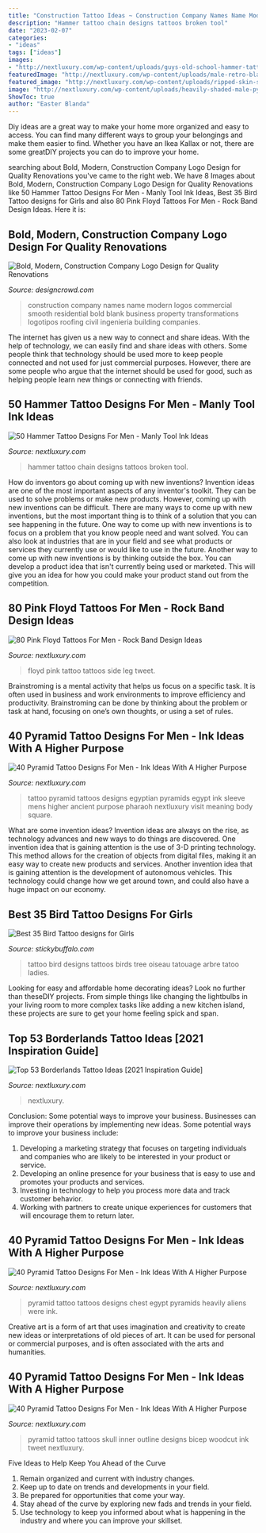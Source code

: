 ```yaml
---
title: "Construction Tattoo Ideas ~ Construction Company Names Name Modern Logos Commercial Smooth Residential Bold Blank Business Property Transformations Logotipos Roofing Civil Ingenieria Building Companies"
description: "Hammer tattoo chain designs tattoos broken tool"
date: "2023-02-07"
categories:
- "ideas"
tags: ["ideas"]
images:
- "http://nextluxury.com/wp-content/uploads/guys-old-school-hammer-tattoo-design-with-broken-metal-chain.jpg"
featuredImage: "http://nextluxury.com/wp-content/uploads/male-retro-black-ink-outline-pyramid-with-skull-and-scale-tattoo-design-on-inner-arm-bicep.jpg"
featured_image: "http://nextluxury.com/wp-content/uploads/ripped-skin-side-of-leg-pink-floyd-tattoo-design-ideas-for-males.jpg"
image: "http://nextluxury.com/wp-content/uploads/heavily-shaded-male-pyramid-egypt-chest-tattoos.jpg"
ShowToc: true
author: "Easter Blanda"
---
```



Diy ideas are a great way to make your home more organized and easy to access. You can find many different ways to group your belongings and make them easier to find. Whether you have an Ikea Kallax or not, there are some greatDIY projects you can do to improve your home.

	

		
searching about Bold, Modern, Construction Company Logo Design for Quality Renovations you've came to the right web. We have 8 Images about Bold, Modern, Construction Company Logo Design for Quality Renovations like 50 Hammer Tattoo Designs For Men - Manly Tool Ink Ideas, Best 35 Bird Tattoo designs for Girls and also 80 Pink Floyd Tattoos For Men - Rock Band Design Ideas. Here it is:
		
    
## Bold, Modern, Construction Company Logo Design For Quality Renovations

<img loading=lazy src="https://dcassetcdn.com/design_img/1273261/137452/137452_6695035_1273261_a16f3c8e_image.jpg" onerror="this.onerror=null;this.src='https://tse2.mm.bing.net/th?id=OIP.k9p4vKhw2hcyAWTLVZzfugHaHa&amp;pid=15.1';" alt="Bold, Modern, Construction Company Logo Design for Quality Renovations">

_Source: designcrowd.com_

>construction company names name modern logos commercial smooth residential bold blank business property transformations logotipos roofing civil ingenieria building companies. 

	

The internet has given us a new way to connect and share ideas. With the help of technology, we can easily find and share ideas with others. Some people think that technology should be used more to keep people connected and not used for just commercial purposes. However, there are some people who argue that the internet should be used for good, such as helping people learn new things or connecting with friends.

    
## 50 Hammer Tattoo Designs For Men - Manly Tool Ink Ideas

<img loading=lazy src="http://nextluxury.com/wp-content/uploads/guys-old-school-hammer-tattoo-design-with-broken-metal-chain.jpg" onerror="this.onerror=null;this.src='https://tse3.mm.bing.net/th?id=OIP.eCSkfSkpkVHDFbiTsb3yFwHaHa&amp;pid=15.1';" alt="50 Hammer Tattoo Designs For Men - Manly Tool Ink Ideas">

_Source: nextluxury.com_

>hammer tattoo chain designs tattoos broken tool. 

	

How do inventors go about coming up with new inventions?
Invention ideas are one of the most important aspects of any inventor's toolkit. They can be used to solve problems or make new products. However, coming up with new inventions can be difficult. There are many ways to come up with new inventions, but the most important thing is to think of a solution that you can see happening in the future.
One way to come up with new inventions is to focus on a problem that you know people need and want solved. You can also look at industries that are in your field and see what products or services they currently use or would like to use in the future. Another way to come up with new inventions is by thinking outside the box. You can develop a product idea that isn't currently being used or marketed. This will give you an idea for how you could make your product stand out from the competition.

    
## 80 Pink Floyd Tattoos For Men - Rock Band Design Ideas

<img loading=lazy src="http://nextluxury.com/wp-content/uploads/ripped-skin-side-of-leg-pink-floyd-tattoo-design-ideas-for-males.jpg" onerror="this.onerror=null;this.src='https://tse4.mm.bing.net/th?id=OIP.mjdAbPjM-UrRRoH4NL1lwgHaHa&amp;pid=15.1';" alt="80 Pink Floyd Tattoos For Men - Rock Band Design Ideas">

_Source: nextluxury.com_

>floyd pink tattoo tattoos side leg tweet. 

	

Brainstroming is a mental activity that helps us focus on a specific task. It is often used in business and work environments to improve efficiency and productivity. Brainstroming can be done by thinking about the problem or task at hand, focusing on one’s own thoughts, or using a set of rules.

    
## 40 Pyramid Tattoo Designs For Men - Ink Ideas With A Higher Purpose

<img loading=lazy src="http://nextluxury.com/wp-content/uploads/egyptian-themed-mens-full-back-tattoo-of-pyramids.jpg" onerror="this.onerror=null;this.src='https://tse3.mm.bing.net/th?id=OIP.SyKWQ3MWw5t9JpPY_N6i1QAAAA&amp;pid=15.1';" alt="40 Pyramid Tattoo Designs For Men - Ink Ideas With A Higher Purpose">

_Source: nextluxury.com_

>tattoo pyramid tattoos designs egyptian pyramids egypt ink sleeve mens higher ancient purpose pharaoh nextluxury visit meaning body square. 

	

What are some invention ideas?
Invention ideas are always on the rise, as technology advances and new ways to do things are discovered. One invention idea that is gaining attention is the use of 3-D printing technology. This method allows for the creation of objects from digital files, making it an easy way to create new products and services. Another invention idea that is gaining attention is the development of autonomous vehicles. This technology could change how we get around town, and could also have a huge impact on our economy.

    
## Best 35 Bird Tattoo Designs For Girls

<img loading=lazy src="http://www.stickybuffalo.com/wp-content/uploads/2014/07/Bird-Tattoo-Designs-for-Girls13.jpg" onerror="this.onerror=null;this.src='https://tse4.mm.bing.net/th?id=OIP.RddrtHQgev6vfmoCUeI68wHaKW&amp;pid=15.1';" alt="Best 35 Bird Tattoo designs for Girls">

_Source: stickybuffalo.com_

>tattoo bird designs tattoos birds tree oiseau tatouage arbre tatoo ladies. 

	

Looking for easy and affordable home decorating ideas? Look no further than theseDIY projects. From simple things like changing the lightbulbs in your living room to more complex tasks like adding a new kitchen island, these projects are sure to get your home feeling spick and span.

    
## Top 53 Borderlands Tattoo Ideas [2021 Inspiration Guide]

<img loading=lazy src="https://nextluxury.com/wp-content/uploads/distinctive-male-borderlands-tattoo-designs.jpg" onerror="this.onerror=null;this.src='https://tse1.mm.bing.net/th?id=OIP.nO9J_431HFqhtI4RI-xPvQHaID&amp;pid=15.1';" alt="Top 53 Borderlands Tattoo Ideas [2021 Inspiration Guide]">

_Source: nextluxury.com_

>nextluxury. 

	

Conclusion: Some potential ways to improve your business.
Businesses can improve their operations by implementing new ideas. Some potential ways to improve your business include:
1. Developing a marketing strategy that focuses on targeting individuals and companies who are likely to be interested in your product or service.
2. Developing an online presence for your business that is easy to use and promotes your products and services.
3. Investing in technology to help you process more data and track customer behavior.
4. Working with partners to create unique experiences for customers that will encourage them to return later.

    
## 40 Pyramid Tattoo Designs For Men - Ink Ideas With A Higher Purpose

<img loading=lazy src="http://nextluxury.com/wp-content/uploads/heavily-shaded-male-pyramid-egypt-chest-tattoos.jpg" onerror="this.onerror=null;this.src='https://tse4.mm.bing.net/th?id=OIP.V2CVs_ziuGAWlkmJ9gPwqwHaHC&amp;pid=15.1';" alt="40 Pyramid Tattoo Designs For Men - Ink Ideas With A Higher Purpose">

_Source: nextluxury.com_

>pyramid tattoo tattoos designs chest egypt pyramids heavily aliens were ink. 

	

Creative art is a form of art that uses imagination and creativity to create new ideas or interpretations of old pieces of art. It can be used for personal or commercial purposes, and is often associated with the arts and humanities.

    
## 40 Pyramid Tattoo Designs For Men - Ink Ideas With A Higher Purpose

<img loading=lazy src="http://nextluxury.com/wp-content/uploads/male-retro-black-ink-outline-pyramid-with-skull-and-scale-tattoo-design-on-inner-arm-bicep.jpg" onerror="this.onerror=null;this.src='https://tse4.mm.bing.net/th?id=OIP.zhsA64zI1Jcu4cqZs7bd5wHaHa&amp;pid=15.1';" alt="40 Pyramid Tattoo Designs For Men - Ink Ideas With A Higher Purpose">

_Source: nextluxury.com_

>pyramid tattoo tattoos skull inner outline designs bicep woodcut ink tweet nextluxury. 

	

Five Ideas to Help Keep You Ahead of the Curve
1. Remain organized and current with industry changes.
2. Keep up to date on trends and developments in your field.
3. Be prepared for opportunities that come your way.
4. Stay ahead of the curve by exploring new fads and trends in your field.
5. Use technology to keep you informed about what is happening in the industry and where you can improve your skillset.

